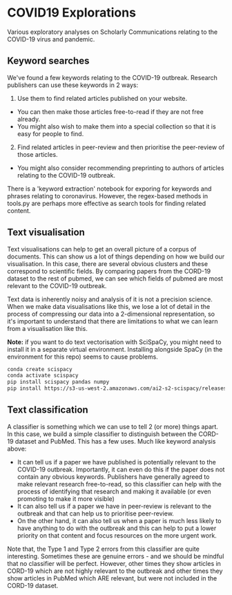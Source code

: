 # COVID19 Explorations

Various exploratory analyses on Scholarly Communications relating to the COVID-19 virus and pandemic.

## Keyword searches
We've found a few keywords relating to the COVID-19 outbreak. Research publishers can use these keywords in 2 ways:
1. Use them to find related articles published on your website. 
  - You can then make those articles free-to-read if they are not free already. 
  - You might also wish to make them into a special collection so that it is easy for people to find.
2. Find related articles in peer-review and then prioritise the peer-review of those articles. 
  - You might also consider recommending preprinting to authors of articles relating to the COVID-19 outbreak.

There is a 'keyword extraction' notebook for exporing for keywords and phrases relating to coronavirus. However, the regex-based methods in tools.py are perhaps more effective as search tools for finding related content.

## Text visualisation
Text visualisations can help to get an overall picture of a corpus of documents. This can show us a lot of things depending on how we build our visualisation. In this case, there are several obvious clusters and these correspond to scientific fields. By comparing papers from the CORD-19 dataset to the rest of pubmed, we can see which fields of pubmed are most relevant to the COVID-19 outbreak.

Text data is inherently noisy and analysis of it is not a precision science. When we make data visualisations like this, we lose a lot of detail in the process of compressing our data into a 2-dimensional representation, so it's important to understand that there are limitations to what we can learn from a visualisation like this.

__Note:__ if you want to do text vectorisation with SciSpaCy, you might need to install it in a separate virtual environment. Installing alongside SpaCy (in the environment for this repo) seems to cause problems.

``` bash
conda create scispacy
conda activate scispacy
pip install scispacy pandas numpy
pip install https://s3-us-west-2.amazonaws.com/ai2-s2-scispacy/releases/v0.2.3/en_core_sci_sm-0.2.3.tar.gz
```

## Text classification
A classifier is something which we can use to tell 2 (or more) things apart. In this case, we build a simple classifier to distinguish between the CORD-19 dataset and PubMed. This has a few uses. Much like keyword analysis above:
- It can tell us if a paper we have published is potentially relevant to the COVID-19 outbreak. Importantly, it can even do this if the paper does not contain any obvious keywords. Publishers have generally agreed to make relevant research free-to-read, so this classifier can help with the process of identifying that research and making it available (or even promoting to make it more visible)
- It can also tell us if a paper we have in peer-review is relevant to the outbreak and that can help us to prioritise peer-review.
- On the other hand, it can also tell us when a paper is much less likely to have anything to do with the outbreak and this can help to put a lower priority on that content and focus resources on the more urgent work. 

Note that, the Type 1 and Type 2 errors from this classifier are quite interesting. Sometimes these are genuine errors - and we should be mindful that no classifier will be perfect. However, other times they show articles in CORD-19 which are not highly relevant to the outbreak and other times they show articles in PubMed which ARE relevant, but were not included in the CORD-19 dataset. 


